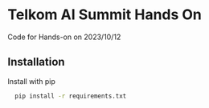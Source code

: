 # Telkom AI Summit Hands On

Code for Hands-on on 2023/10/12


## Installation

Install with pip

```bash
  pip install -r requirements.txt
```